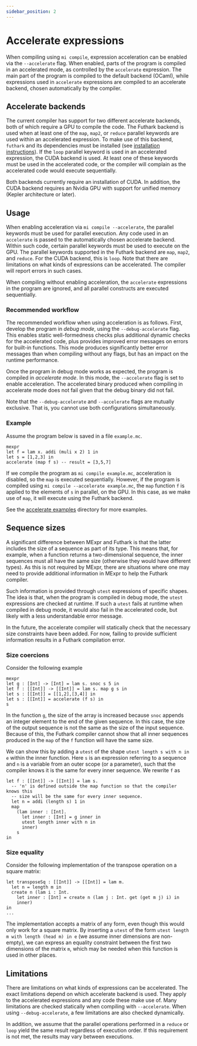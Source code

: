```yaml
---
sidebar_position: 2
---
```


# Accelerate expressions

When compiling using `mi compile`, expression acceleration can be enabled via
the `--accelerate` flag. When enabled, parts of the program is compiled in an
accelerated mode, as controlled by the `accelerate` expression. The main part
of the program is compiled to the default backend (OCaml), while expressions
used in `accelerate` expressions are compiled to an accelerate backend, chosen
automatically by the compiler.

## Accelerate backends

The current compiler has support for two different accelerate backends, both of
which require a GPU to compile the code. The Futhark backend is used when at
least one of the `map`, `map2`, or `reduce` parallel keywords are used within
an accelerated expression. To make use of this backend, `futhark` and its
dependencies must be installed
(see [installation instructions](https://futhark.readthedocs.io/en/stable/installation.html)).
If the `loop` parallel keyword is used in an accelerated expression, the CUDA
backend is used. At least one of these keywords must be used in the accelerated
code, or the compiler will complain as the accelerated code would execute
sequentially.

Both backends currently require an installation of CUDA. In addition, the CUDA
backend requires an Nvidia GPU with support for unified memory (Kepler
architecture or later).

## Usage

When enabling acceleration via `mi compile --accelerate`, the parallel keywords
must be used for parallel execution. Any code used in an `accelerate` is passed
to the automatically chosen accelerate backend. Within such code, certain
parallel keywords must be used to execute on the GPU. The parallel keywords
supported in the Futhark backend are `map`, `map2`, and `reduce`. For the CUDA
backend, this is `loop`. Note that there are limitations on what kinds of
expressions can be accelerated. The compiler will report errors in such cases.

When compiling without enabling acceleration, the `accelerate` expressions in
the program are ignored, and all parallel constructs are executed sequentially.

### Recommended workflow

The recommended workflow when using acceleration is as follows. First, develop
the program in *debug mode*, using the `--debug-accelerate` flag. This enables
static well-formedness checks plus additional dynamic checks for the
accelerated code, plus provides improved error messages on errors for built-in
functions. This mode produces significantly better error messages than when
compiling without any flags, but has an impact on the runtime performance.

Once the program in debug mode works as expected, the program is compiled in
*accelerate mode*. In this mode, the `--accelerate` flag is set to enable
acceleration. The accelerated binary produced when compiling in accelerate mode
does not fail given that the debug binary did not fail.

Note that the `--debug-accelerate` and `--accelerate` flags are mutually
exclusive. That is, you cannot use both configurations simultaneously.

### Example

Assume the program below is saved in a file `example.mc`.

```mc
mexpr
let f = lam x. addi (muli x 2) 1 in
let s = [1,2,3] in
accelerate (map f s) -- result = [3,5,7]
```

If we compile the program as `mi compile example.mc`, acceleration is disabled,
so the `map` is executed sequentially. However, if the program is compiled
using `mi compile --accelerate example.mc`, the `map` function `f` is applied
to the elements of `s` in parallel, on the GPU. In this case, as we make use of
`map`, it will execute using the Futhark backend.

See the [accelerate examples](https://github.com/miking-lang/miking/tree/develop/test/accelerate) directory for more
examples.

## Sequence sizes

A significant difference between MExpr and Futhark is that the latter includes
the size of a sequence as part of its type. This means that, for example, when
a function returns a two-dimensional sequence, the inner sequences must all
have the same size (otherwise they would have different types). As this is not
required by MExpr, there are situations where one may need to provide
additional information in MExpr to help the Futhark compiler.

Such information is provided through `utest` expressions of specific shapes.
The idea is that, when the program is compiled in debug mode, the `utest`
expressions are checked at runtime. If such a `utest` fails at runtime when
compiled in debug mode, it would also fail in the accelerated code, but likely
with a less understandable error message.

In the future, the accelerate compiler will statically check that the necessary
size constraints have been added. For now, failing to provide sufficient
information results in a Futhark compilation error.

### Size coercions

Consider the following example

```mc
mexpr
let g : [Int] -> [Int] = lam s. snoc s 5 in
let f : [[Int]] -> [[Int]] = lam s. map g s in
let s : [[Int]] = [[1,2],[3,4]] in
let s : [[Int]] = accelerate (f s) in
s
```

In the function `g`, the size of the array is increased because `snoc` appends
an integer element to the end of the given sequence. In this case, the size of
the output sequence is not the same as the size of the input sequence. Because
of this, the Futhark compiler cannot show that all inner sequences produced in
the `map` of the `f` function will have the same size.

We can show this by adding a `utest` of the shape `utest length s with n in e`
within the inner function. Here `s` is an expression referring to a sequence
and `n` is a variable from an outer scope (or a parameter), such that the
compiler knows it is the same for every inner sequence. We rewrite `f` as

```mc
let f : [[Int]] -> [[Int]] = lam s.
  -- 'n' is defined outside the map function so that the compiler knows this
  -- size will be the same for every inner sequence.
  let n = addi (length s) 1 in
  map
    (lam inner : [Int].
      let inner : [Int] = g inner in
      utest length inner with n in
      inner)
    s
in
```

### Size equality

Consider the following implementation of the transpose operation on a square
matrix:

```mc
let transposeSq : [[Int]] -> [[Int]] = lam m.
  let n = length m in
  create n (lam i : Int.
    let inner : [Int] = create n (lam j : Int. get (get m j) i) in
    inner)
in
...
```

The implementation accepts a matrix of any form, even though this would only
work for a square matrix. By inserting a `utest` of the form
`utest length m with length (head m) in e` (we assume inner dimensions are
non-empty), we can express an equality constraint between the first two
dimensions of the matrix `m`, which may be needed when this function is used in
other places.

## Limitations

There are limitations on what kinds of expressions can be accelerated. The
exact limitations depend on which accelerate backend is used. They apply to
the accelerated expressions and any code these make use of. Many limitations
are checked statically when compiling with `--accelerate`. When using
`--debug-accelerate`, a few limitations are also checked dynamically.

In addition, we assume that the parallel operations performed in a `reduce` or
`loop` yield the same result regardless of execution order. If this requirement
is not met, the results may vary between executions.
